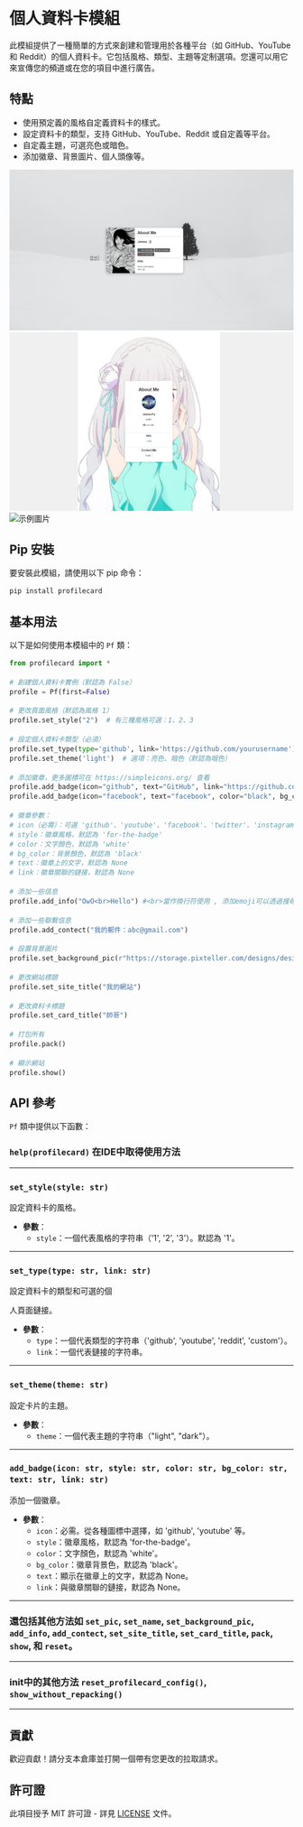 # 個人資料卡模組

此模組提供了一種簡單的方式來創建和管理用於各種平台（如 GitHub、YouTube 和 Reddit）的個人資料卡。它包括風格、類型、主題等定制選項。您還可以用它來宣傳您的頻道或在您的項目中進行廣告。

## 特點

- 使用預定義的風格自定義資料卡的樣式。
- 設定資料卡的類型，支持 GitHub、YouTube、Reddit 或自定義等平台。
- 自定義主題，可選亮色或暗色。
- 添加徽章、背景圖片、個人頭像等。

![示例圖片](example.png)
![示例圖片](example2.png)
![示例圖片](example3.png)

## Pip 安裝

要安裝此模組，請使用以下 pip 命令：

```bash
pip install profilecard
```

## 基本用法

以下是如何使用本模組中的 `Pf` 類：

```python
from profilecard import *

# 創建個人資料卡實例（默認為 False）
profile = Pf(first=False)

# 更改頁面風格（默認為風格 1）
profile.set_style("2")  # 有三種風格可選：1、2、3

# 設定個人資料卡類型（必須）
profile.set_type(type='github', link='https://github.com/yourusername')
profile.set_theme('light')  # 選項：亮色、暗色（默認為暗色）

# 添加徽章，更多圖標可在 https://simpleicons.org/ 查看
profile.add_badge(icon="github", text="GitHub", link="https://github.com/yourusername") 
profile.add_badge(icon="facebook", text="facebook", color="black", bg_color="white")

# 徽章參數：
# icon（必需）：可選 'github'、'youtube'、'facebook'、'twitter'、'instagram'、'reddit'、'gmail' 等等...
# style：徽章風格，默認為 'for-the-badge'
# color：文字顏色，默認為 'white'
# bg_color：背景顏色，默認為 'black'
# text：徽章上的文字，默認為 None
# link：徽章關聯的鏈接，默認為 None

# 添加一些信息
profile.add_info("OwO<br>Hello") #<br>當作換行符使用 , 添加emoji可以透過搜尋"HTML emoji code"來查詢對應代碼

# 添加一些聯繫信息
profile.add_contect("我的郵件：abc@gmail.com")

# 設置背景圖片
profile.set_background_pic(r"https://storage.pixteller.com/designs/designs-images/2019-03-27/05/simple-background-backgrounds-passion-simple-1-5c9b95c3a34f9.png")

# 更改網站標題
profile.set_site_title("我的網站")

# 更改資料卡標題
profile.set_card_title("帥哥")

# 打包所有
profile.pack()

# 顯示網站
profile.show()
```

## API 參考

`Pf` 類中提供以下函數：

### `help(profilecard)` 在IDE中取得使用方法

---

### `set_style(style: str)`
設定資料卡的風格。
- **參數**：
  - `style`：一個代表風格的字符串（'1', '2', '3'）。默認為 '1'。

---

### `set_type(type: str, link: str)`
設定資料卡的類型和可選的個

人頁面鏈接。
- **參數**：
  - `type`：一個代表類型的字符串（'github', 'youtube', 'reddit', 'custom'）。
  - `link`：一個代表鏈接的字符串。

---

### `set_theme(theme: str)`
設定卡片的主題。
- **參數**：
  - `theme`：一個代表主題的字符串（"light", "dark"）。

---

### `add_badge(icon: str, style: str, color: str, bg_color: str, text: str, link: str)`
添加一個徽章。
- **參數**：
  - `icon`：必需。從各種圖標中選擇，如 'github', 'youtube' 等。
  - `style`：徽章風格，默認為 'for-the-badge'。
  - `color`：文字顏色，默認為 'white'。
  - `bg_color`：徽章背景色，默認為 'black'。
  - `text`：顯示在徽章上的文字，默認為 None。
  - `link`：與徽章關聯的鏈接，默認為 None。

---

### 還包括其他方法如 `set_pic`, `set_name`, `set_background_pic`, `add_info`, `add_contect`, `set_site_title`, `set_card_title`, `pack`, `show`, 和 `reset`。

---

### init中的其他方法 `reset_profilecard_config()`, `show_without_repacking()`

---

## 貢獻

歡迎貢獻！請分支本倉庫並打開一個帶有您更改的拉取請求。

## 許可證

此項目授予 MIT 許可證 - 詳見 [LICENSE](LICENSE.md) 文件。
